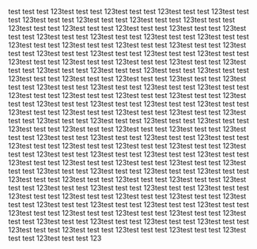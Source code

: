 test test test 123test test test 123test test test 123test test test 123test test test 123test test test 123test test test 123test test test 123test test test 123test test test 123test test test 123test test test 123test test test 123test test test 123test test test 123test test test 123test test test 123test test test 123test test test 123test test test 123test test test 123test test test 123test test test 123test test test 123test test test 123test test test 123test test test 123test test test 123test test test 123test test test 123test test test 123test test test 123test test test 123test test test 123test test test 123test test test 123test test test 123test test test 123test test test 123test test test 123test test test 123test test test 123test test test 123test test test 123test test test 123test test test 123test test test 123test test test 123test test test 123test test test 123test test test 123test test test 123test test test 123test test test 123test test test 123test test test 123test test test 123test test test 123test test test 123test test test 123test test test 123test test test 123test test test 123test test test 123test test test 123test test test 123test test test 123test test test 123test test test 123test test test 123test test test 123test test test 123test test test 123test test test 123test test test 123test test test 123test test test 123test test test 123test test test 123test test test 123test test test 123test test test 123test test test 123test test test 123test test test 123test test test 123test test test 123test test test 123test test test 123test test test 123test test test 123test test test 123test test test 123test test test 123test test test 123test test test 123test test test 123test test test 123test test test 123test test test 123test test test 123test test test 123test test test 123test test test 123test test test 123test test test 123test test test 123test test test 123test test test 123test test test 123test test test 123test test test 123test test test 123test test test 123test test test 123test test test 123test test test 123test test test 123test test test 123test test test 123test test test 123test test test 123test test test 123
